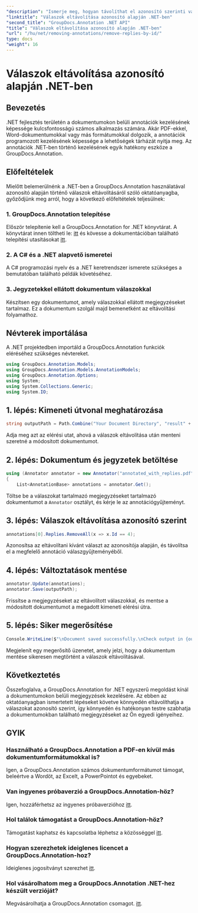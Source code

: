 ```yaml
---
"description": "Ismerje meg, hogyan távolíthat el azonosító szerinti válaszokat .NET-ben a GroupDocs.Annotation használatával. Kövesse lépésről lépésre szóló útmutatónkat a hatékony dokumentum-annotációkezeléshez."
"linktitle": "Válaszok eltávolítása azonosító alapján .NET-ben"
"second_title": "GroupDocs.Annotation .NET API"
"title": "Válaszok eltávolítása azonosító alapján .NET-ben"
"url": "/hu/net/removing-annotations/remove-replies-by-id/"
type: docs
"weight": 16
---
```


# Válaszok eltávolítása azonosító alapján .NET-ben

## Bevezetés
.NET fejlesztés területén a dokumentumokon belüli annotációk kezelésének képessége kulcsfontosságú számos alkalmazás számára. Akár PDF-ekkel, Word-dokumentumokkal vagy más formátumokkal dolgozik, a annotációk programozott kezelésének képessége a lehetőségek tárházát nyitja meg. Az annotációk .NET-ben történő kezelésének egyik hatékony eszköze a GroupDocs.Annotation.
## Előfeltételek
Mielőtt belemerülnénk a .NET-ben a GroupDocs.Annotation használatával azonosító alapján történő válaszok eltávolításáról szóló oktatóanyagba, győződjünk meg arról, hogy a következő előfeltételek teljesülnek:
### 1. GroupDocs.Annotation telepítése
Először telepítenie kell a GroupDocs.Annotation for .NET könyvtárat. A könyvtárat innen töltheti le: [itt](https://releases.groupdocs.com/annotation/net/) és kövesse a dokumentációban található telepítési utasításokat [itt](https://tutorials.groupdocs.com/annotation/net/).
### 2. A C# és a .NET alapvető ismeretei
A C# programozási nyelv és a .NET keretrendszer ismerete szükséges a bemutatóban található példák követéséhez.
### 3. Jegyzetekkel ellátott dokumentum válaszokkal
Készítsen egy dokumentumot, amely válaszokkal ellátott megjegyzéseket tartalmaz. Ez a dokumentum szolgál majd bemenetként az eltávolítási folyamathoz.

## Névterek importálása
A .NET projektedben importáld a GroupDocs.Annotation funkciók eléréséhez szükséges névtereket.
```csharp
using GroupDocs.Annotation.Models;
using GroupDocs.Annotation.Models.AnnotationModels;
using GroupDocs.Annotation.Options;
using System;
using System.Collections.Generic;
using System.IO;
```
## 1. lépés: Kimeneti útvonal meghatározása
```csharp
string outputPath = Path.Combine("Your Document Directory", "result" + Path.GetExtension("input.pdf"));
```
Adja meg azt az elérési utat, ahová a válaszok eltávolítása után menteni szeretné a módosított dokumentumot.
## 2. lépés: Dokumentum és jegyzetek betöltése
```csharp
using (Annotator annotator = new Annotator("annotated_with_replies.pdf"))
{
    List<AnnotationBase> annotations = annotator.Get();
```
Töltse be a válaszokat tartalmazó megjegyzéseket tartalmazó dokumentumot a `Annotator` osztályt, és kérje le az annotációgyűjteményt.
## 3. lépés: Válaszok eltávolítása azonosító szerint
```csharp
annotations[0].Replies.RemoveAll(x => x.Id == 4);
```
Azonosítsa az eltávolítani kívánt választ az azonosítója alapján, és távolítsa el a megfelelő annotáció válaszgyűjteményéből.
## 4. lépés: Változtatások mentése
```csharp
annotator.Update(annotations);
annotator.Save(outputPath);
```
Frissítse a megjegyzéseket az eltávolított válaszokkal, és mentse a módosított dokumentumot a megadott kimeneti elérési útra.
## 5. lépés: Siker megerősítése
```csharp
Console.WriteLine($"\nDocument saved successfully.\nCheck output in {outputPath}.");
```
Megjelenít egy megerősítő üzenetet, amely jelzi, hogy a dokumentum mentése sikeresen megtörtént a válaszok eltávolításával.

## Következtetés
Összefoglalva, a GroupDocs.Annotation for .NET egyszerű megoldást kínál a dokumentumokon belüli megjegyzések kezelésére. Az ebben az oktatóanyagban ismertetett lépéseket követve könnyedén eltávolíthatja a válaszokat azonosító szerint, így könnyedén és hatékonyan testre szabhatja a dokumentumokban található megjegyzéseket az Ön egyedi igényeihez.
## GYIK
### Használható a GroupDocs.Annotation a PDF-en kívül más dokumentumformátumokkal is?
Igen, a GroupDocs.Annotation számos dokumentumformátumot támogat, beleértve a Wordöt, az Excelt, a PowerPointot és egyebeket.
### Van ingyenes próbaverzió a GroupDocs.Annotation-höz?
Igen, hozzáférhetsz az ingyenes próbaverzióhoz [itt](https://releases.groupdocs.com/).
### Hol találok támogatást a GroupDocs.Annotation-höz?
Támogatást kaphatsz és kapcsolatba léphetsz a közösséggel [itt](https://forum.groupdocs.com/c/annotation/10).
### Hogyan szerezhetek ideiglenes licencet a GroupDocs.Annotation-hoz?
Ideiglenes jogosítványt szerezhet [itt](https://purchase.groupdocs.com/temporary-license/).
### Hol vásárolhatom meg a GroupDocs.Annotation .NET-hez készült verzióját?
Megvásárolhatja a GroupDocs.Annotation csomagot. [itt](https://purchase.groupdocs.com/buy).